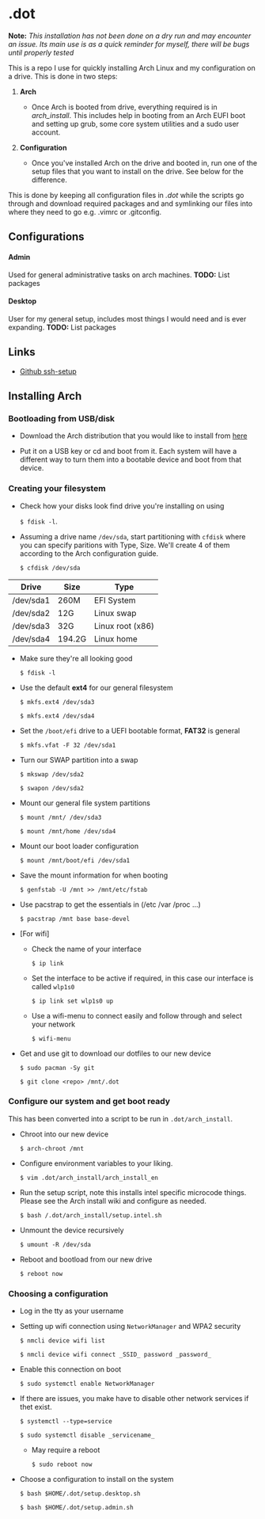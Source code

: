 # .dot
__Note:__ _This installation has not been done on a dry run and may encounter an issue.
Its main use is as a quick reminder for myself, there will be bugs until properly tested_

This is a repo I use for quickly installing Arch Linux and my configuration
on a drive. This is done in two steps:

1. **Arch**
    * Once Arch is booted from drive, everything required is in *arch_install*.
    This includes help in booting from an Arch EUFI boot and setting up grub,
    some core system utilities and a sudo user account.

2. **Configuration**
    * Once you've installed Arch on the drive and booted in, run
    one of the setup files that you want to install on the drive.
    See below for the difference.

This is done by keeping all configuration files in *.dot* 
while the scripts go through and download required packages and
and symlinking our files into where they need to
go e.g. .vimrc or .gitconfig.

## Configurations

#### Admin
Used for general administrative tasks on arch machines.
__TODO:__ List packages

#### Desktop
User for my general setup, includes most things I would need and is ever expanding.
__TODO:__ List packages

## Links

* [Github ssh-setup](https://help.github.com/en/articles/connecting-to-github-with-ssh)

## Installing Arch
### Bootloading from USB/disk
* Download the Arch distribution that you would like to install from [here](https://www.archlinux.org/download/)

* Put it on a USB key or cd and boot from it. Each system will have a different
way to turn them into a bootable device and boot from that device.

### Creating your filesystem

* Check how your disks look find drive you're installing on using 

    `$ fdisk -l`.

* Assuming a drive name `/dev/sda`, start partitioning with `cfdisk` where
you can specify paritions with Type, Size. We'll create 4 of them according to the
Arch configuration guide.

    `$ cfdisk /dev/sda`

| Drive | Size | Type |
| ----- | ---- | ---- |
| /dev/sda1 | 260M | EFI System |
| /dev/sda2 | 12G | Linux swap |
| /dev/sda3 | 32G | Linux root (x86) |
| /dev/sda4 | 194.2G  | Linux home |

* Make sure they're all looking good 

    `$ fdisk -l`

* Use the default __ext4__ for our general filesystem

    `$ mkfs.ext4 /dev/sda3`

    `$ mkfs.ext4 /dev/sda4`

* Set the `/boot/efi` drive to a UEFI bootable format, __FAT32__ is general

    `$ mkfs.vfat -F 32 /dev/sda1`

* Turn our SWAP partition into a swap  

    `$ mkswap /dev/sda2`

    `$ swapon /dev/sda2`

* Mount our general file system partitions

    `$ mount /mnt/ /dev/sda3`

    `$ mount /mnt/home /dev/sda4`

* Mount our boot loader configuration

    `$ mount /mnt/boot/efi /dev/sda1`

* Save the mount information for when booting

    `$ genfstab -U /mnt >> /mnt/etc/fstab`

* Use pacstrap to get the essentials in (/etc /var /proc ...)

    `$ pacstrap /mnt base base-devel`


* \[For wifi\]
    * Check the name of your interface

       `$ ip link`

    * Set the interface to be active if required, in this case our interface is called `wlp1s0`

       `$ ip link set wlp1s0 up`

    * Use a wifi-menu to connect easily and follow through and select your network

        `$ wifi-menu`

* Get and use git to download our dotfiles to our new device

    `$ sudo pacman -Sy git`

    `$ git clone <repo> /mnt/.dot`

### Configure our system and get boot ready
This has been converted into a script to be run in `.dot/arch_install`.
* Chroot into our new device

    `$ arch-chroot /mnt`

* Configure environment variables to your liking.

    `$ vim .dot/arch_install/arch_install_en`

* Run the setup script, note this installs intel specific microcode things. Please see
the Arch install wiki and configure as needed.

    `$ bash /.dot/arch_install/setup.intel.sh`

* Unmount the device recursively

    `$ umount -R /dev/sda`

* Reboot and bootload from our new drive

    `$ reboot now`

### Choosing a configuration

* Log in the tty as your username

* Setting up wifi connection using `NetworkManager` and WPA2 security

    `$ nmcli device wifi list`

    `$ nmcli device wifi connect _SSID_ password _password_`

* Enable this connection on boot

    `$ sudo systemctl enable NetworkManager`

* If there are issues, you make have to disable other network services if thet exist.

    `$ systemctl --type=service`

    `$ sudo systemctl disable _servicename_`

    * May require a reboot

        `$ sudo reboot now`

* Choose a configuration to install on the system

    `$ bash $HOME/.dot/setup.desktop.sh`

    `$ bash $HOME/.dot/setup.admin.sh`


